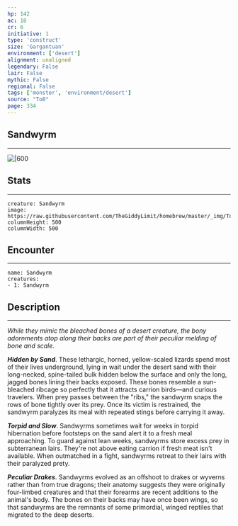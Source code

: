 ```yaml
---
hp: 142
ac: 18
cr: 6
initiative: 1
type: 'construct'    
size: 'Gargantuan'
environment: ['desert']
alignment: unaligned
legendary: False
lair: False
mythic: False
regional: False
tags: ['monster', 'environment/desert']
source: "ToB"
page: 334
---
```


## Sandwyrm
---

![|600](https://raw.githubusercontent.com/TheGiddyLimit/homebrew/master/_img/ToB/Sandwyrm.webp)

## Stats
---

```statblock
creature: Sandwyrm
image: https://raw.githubusercontent.com/TheGiddyLimit/homebrew/master/_img/ToB/token/Sandwyrm.png
columnHeight: 500
columnWidth: 500
```

## Encounter
---

```encounter-table
name: Sandwyrm
creatures:
- 1: Sandwyrm
```

## Description
---
_While they mimic the bleached bones of a desert creature, the bony adornments atop along their backs are part of their peculiar melding of bone and scale._

**_Hidden by Sand_**. These lethargic, horned, yellow-scaled lizards spend most of their lives underground, lying in wait under the desert sand with their long-necked, spine-tailed bulk hidden below the surface and only the long, jagged bones lining their backs exposed. These bones resemble a sun-bleached ribcage so perfectly that it attracts carrion birds—and curious travelers. When prey passes between the "ribs," the sandwyrm snaps the rows of bone tightly over its prey. Once its victim is restrained, the sandwyrm paralyzes its meal with repeated stings before carrying it away.

**_Torpid and Slow_**. Sandwyrms sometimes wait for weeks in torpid hibernation before footsteps on the sand alert it to a fresh meal approaching. To guard against lean weeks, sandwyrms store excess prey in subterranean lairs. They're not above eating carrion if fresh meat isn't available. When outmatched in a fight, sandwyrms retreat to their lairs with their paralyzed prety.

**_Peculiar Drakes_**. Sandwyrms evolved as an offshoot to drakes or wyverns rather than from true dragons; their anatomy suggests they were originally four-limbed creatures and that their forearms are recent additions to the animal's body. The bones on their backs may have once been wings, so that sandwyrms are the remnants of some primordial, winged reptiles that migrated to the deep deserts.






